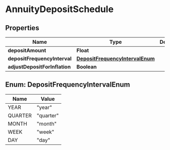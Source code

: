 
# AnnuityDepositSchedule

## Properties
Name | Type | Description | Notes
------------ | ------------- | ------------- | -------------
**depositAmount** | **Float** |  |  [optional]
**depositFrequencyInterval** | [**DepositFrequencyIntervalEnum**](#DepositFrequencyIntervalEnum) |  |  [optional]
**adjustDepositForInflation** | **Boolean** |  |  [optional]


<a name="DepositFrequencyIntervalEnum"></a>
## Enum: DepositFrequencyIntervalEnum
Name | Value
---- | -----
YEAR | &quot;year&quot;
QUARTER | &quot;quarter&quot;
MONTH | &quot;month&quot;
WEEK | &quot;week&quot;
DAY | &quot;day&quot;



